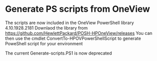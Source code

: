 # Generate PS scripts from OneView

The scripts are now included in the OneView PowerShell library 4.10.1928.2181
Downlaod the library from https://github.com/HewlettPackard/POSH-HPOneView/releases
You can then use the cmdlet ConvertTo-HPOVPowerShellScript to generate PoweShell script for your environment

The current Generate-scripts.PS1 is now deprecated

